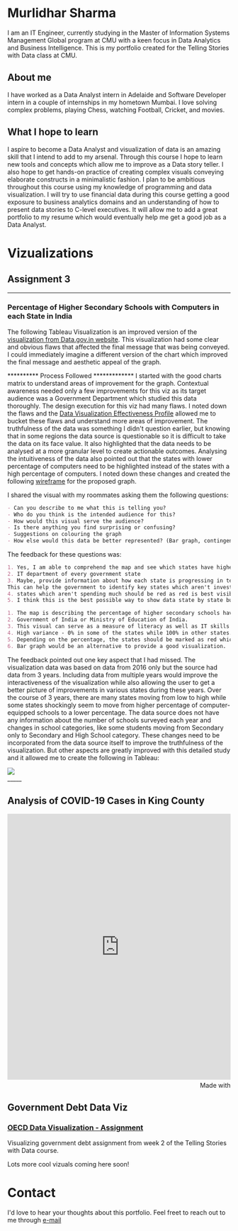 # Murlidhar Sharma
I am an IT Engineer, currently studying in the Master of Information Systems Management Global program at CMU with a keen focus in Data Analytics and Business Intelligence. This is my portfolio created for the Telling Stories with Data class at CMU.

## About me
I have worked as a Data Analyst intern in Adelaide and Software Developer intern in a couple of internships in my hometown Mumbai.
I love solving complex problems, playing Chess, watching Football, Cricket, and movies. 

## What I hope to learn
I aspire to become a Data Analyst and visualization of data is an amazing skill that I intend to add to my arsenal. Through this course I hope to learn new tools and concepts which allow me to improve as a Data story teller. I also hope to get hands-on practice of creating complex visuals conveying elaborate constructs in a minimalistic fashion. I plan to be ambitious throughout this course using my knowledge of programming and data visualization. I will try to use financial data during this course getting a good exposure to business analytics domains and an understanding of how to present data stories to C-level executives. It will allow me to add a great portfolio to my resume which would eventually help me get a good job as a Data Analyst. 

# Vizualizations

## Assignment 3
______
### Percentage of Higher Secondary Schools with Computers in each State in India

The following Tableau Visualization is an improved version of the [visualization from Data.gov.in website](https://data.gov.in/major-indicator/percentage-schools-computers). This visualization had some clear and obvious flaws that affected the final message that was being conveyed. I could immediately imagine a different version of the chart which improved the final message and aesthetic appeal of the graph. 

********** Process Followed *************
I started with the good charts matrix to understand areas of improvement for the graph. Contextual awareness needed only a few improvements for this viz as its target audience was a Government Department which studied this data thoroughly. The design execution for this viz had many flaws. I noted down the flaws and the [Data Visualization Effectiveness Profile](http://www.perceptualedge.com/articles/visual_business_intelligence/data_visualization_effectiveness_profile.pdf) allowed me to bucket these flaws and understand more areas of improvement. The truthfulness of the data was something I didn't question earlier, but knowing that in some regions the data source is questionable so it is difficult to take the data on its face value. It also highlighted that the data needs to be analysed at a more granular level to create actionable outcomes. Analysing the intuitiveness of the data also pointed out that the states with lower percentage of computers need to be highlighted instead of the states with a high percentage of computers. I noted down these changes and created the following [wireframe](https://drive.google.com/file/d/13cbaSyjnx-4aGqIaIz3Te6JrbRPa4WuL/view?usp=sharing) for the proposed graph. 

I shared the visual with my roommates asking them the following questions: 
``` markdown
- Can you describe to me what this is telling you?
- Who do you think is the intended audience for this?
- How would this visual serve the audience?
- Is there anything you find surprising or confusing?
- Suggestions on colouring the graph
- How else would this data be better represented? (Bar graph, contingency table or something else)
```
The feedback for these questions was: 
``` markdown
1. Yes, I am able to comprehend the map and see which states have higher secondary schools with computers and which do not.
2. IT department of every government state
3. Maybe, provide information about how each state is progressing in terms of educating young children and may even give us prediction children of which states will have higher literacy levels in terms of technology and which states aren't investing much in education.
This can help the government to identify key states which aren't investing much in the education sector and therefore, make the required changes in the old policies or launch new policies for the overall development of the country.
4. states which aren't spending much should be red as red is best visible to naked eye and shows warning sign as well. Blue - for states which are doing good
5. I think this is the best possible way to show data state by state but if county data would be possible, it would have been amazing.

1. The map is describing the percentage of higher secondary schools having computers in the Indian States.
2. Government of India or Ministry of Education of India.
3. This visual can serve as a measure of literacy as well as IT skills in Indian youth. Further, this can be an eye-opener for the Indian government to introduce IT education in higher secondary schools as IT is the future.
4. High variance - 0% in some of the states while 100% in other states.
5. Depending on the percentage, the states should be marked as red which have below 30%, amber for 30%-70%, and green for 70% and above.
6. Bar graph would be an alternative to provide a good visualization.
```
The feedback pointed out one key aspect that I had missed. The visualization data was based on data from 2016 only but the source had data from 3 years. Including data from multiple years would improve the interactiveness of the visualization while also allowing the user to get a better picture of improvements in various states during these years. Over the course of 3 years, there are many states moving from low to high while some states shockingly seem to move from higher percentage of computer-equipped schools to a lower percentage. The data source does not have any information about the number of schools surveyed each year and changes in school categories, like some students moving from Secondary only to Secondary and High School category. These changes need to be incorporated from the data source itself to improve the truthfulness of the visualization. But other aspects are greatly improved with this detailed study and it allowed me to create the following in Tableau: 

<div class='tableauPlaceholder' id='viz1613954458570' style='position: relative'>
   <noscript><a href='#'><img alt=' ' src='https:&#47;&#47;public.tableau.com&#47;static&#47;images&#47;Se&#47;SecondarySchoolswithComputers&#47;Dashboard1&#47;1_rss.png' style='border: none' /></a></noscript>
   <object class='tableauViz'  style='display:none;'>
      <param name='host_url' value='https%3A%2F%2Fpublic.tableau.com%2F' />
      <param name='embed_code_version' value='3' />
      <param name='site_root' value='' />
      <param name='name' value='SecondarySchoolswithComputers&#47;Dashboard1' />
      <param name='tabs' value='no' />
      <param name='toolbar' value='yes' />
      <param name='static_image' value='https:&#47;&#47;public.tableau.com&#47;static&#47;images&#47;Se&#47;SecondarySchoolswithComputers&#47;Dashboard1&#47;1.png' />
      <param name='animate_transition' value='yes' />
      <param name='display_static_image' value='yes' />
      <param name='display_spinner' value='yes' />
      <param name='display_overlay' value='yes' />
      <param name='display_count' value='yes' />
      <param name='language' value='en' />
      <param name='filter' value='publish=yes' />
   </object>
</div>
<script type='text/javascript'>                    var divElement = document.getElementById('viz1613954458570');                    var vizElement = divElement.getElementsByTagName('object')[0];                    if ( divElement.offsetWidth > 800 ) { vizElement.style.width='1000px';vizElement.style.height='927px';} else if ( divElement.offsetWidth > 500 ) { vizElement.style.width='1000px';vizElement.style.height='927px';} else { vizElement.style.width='100%';vizElement.style.height='877px';}                     var scriptElement = document.createElement('script');                    scriptElement.src = 'https://public.tableau.com/javascripts/api/viz_v1.js';                    vizElement.parentNode.insertBefore(scriptElement, vizElement);                </script>
_____

## Analysis of COVID-19 Cases in King County

<iframe src='https://flo.uri.sh/visualisation/5255858/embed' title='Interactive or visual content' frameborder='0' scrolling='no' style='width:100%;height:600px;' sandbox='allow-same-origin allow-forms allow-scripts allow-downloads allow-popups allow-popups-to-escape-sandbox allow-top-navigation-by-user-activation'></iframe><div style='width:100%!;margin-top:4px!important;text-align:right!important;'><a class='flourish-credit' href='https://public.flourish.studio/visualisation/5255858/?utm_source=embed&utm_campaign=visualisation/5255858' target='_top' style='text-decoration:none!important'><img alt='Made with Flourish' src='https://public.flourish.studio/resources/made_with_flourish.svg' style='width:105px!important;height:16px!important;border:none!important;margin:0!important;'> </a></div>

## Government Debt Data Viz
### [OECD Data Visualization - Assignment](/viz2.md)
Visualizing government debt assignment from week 2 of the Telling Stories with Data course.

Lots more cool vizuals coming here soon!


# Contact
I'd love to hear your thoughts about this portfolio. Feel freet to reach out to me through [e-mail](murlisharma@cmu.edu)
